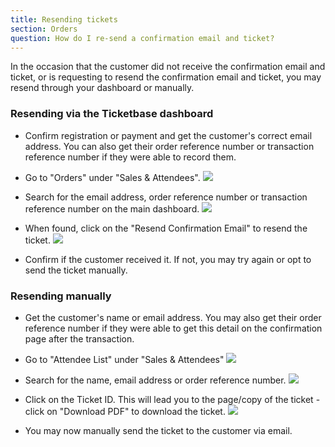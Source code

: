 ```yaml
---
title: Resending tickets
section: Orders
question: How do I re-send a confirmation email and ticket?
---
```


In the occasion that the customer did not receive the confirmation email and ticket, or is requesting to resend the confirmation email and ticket, you may resend through your dashboard or manually.

### Resending via the Ticketbase dashboard

* Confirm registration or payment and get the customer's correct email address. You can also get their order reference number or transaction reference number if they were able to record them.

* Go to "Orders" under "Sales & Attendees".
![](http://i.imgur.com/bsEAQSi.png)

* Search for the email address, order reference number or transaction reference number on the main dashboard. 
![](http://i.imgur.com/TUYyjYO.png)

* When found, click on the "Resend Confirmation Email" to resend the ticket.
![](http://i.imgur.com/WhmsGq1.png)

* Confirm if the customer received it. If not, you may try again or opt to send the ticket manually.

### Resending manually

* Get the customer's name or email address. You may also get their order reference number if they were able to get this detail on the confirmation page after the transaction.

* Go to "Attendee List" under "Sales & Attendees"
![](http://i.imgur.com/srKQNzD.png)

* Search for the name, email address or order reference number.
![](http://i.imgur.com/aB5BmCB.png)

* Click on the Ticket ID. This will lead you to the page/copy of the ticket - click on "Download PDF" to download the ticket.
![](http://i.imgur.com/ZYK5Kyi.png)

* You may now manually send the ticket to the customer via email.



